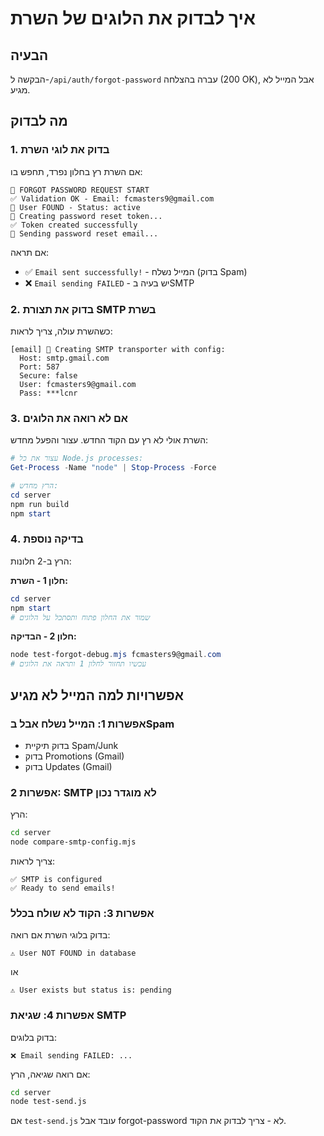 # איך לבדוק את הלוגים של השרת

## הבעיה
הבקשה ל-`/api/auth/forgot-password` עברה בהצלחה (200 OK), אבל המייל לא מגיע.

## מה לבדוק

### 1. בדוק את לוגי השרת
אם השרת רץ בחלון נפרד, תחפש בו:

```
🔑 FORGOT PASSWORD REQUEST START
✅ Validation OK - Email: fcmasters9@gmail.com
👤 User FOUND - Status: active
🎫 Creating password reset token...
✅ Token created successfully
📧 Sending password reset email...
```

אם תראה:
- ✅ `Email sent successfully!` - המייל נשלח (בדוק Spam)
- ❌ `Email sending FAILED` - יש בעיה בSMTP

### 2. בדוק את תצורת SMTP בשרת
כשהשרת עולה, צריך לראות:

```
[email] 📧 Creating SMTP transporter with config:
  Host: smtp.gmail.com
  Port: 587
  Secure: false
  User: fcmasters9@gmail.com
  Pass: ***lcnr
```

### 3. אם לא רואה את הלוגים
השרת אולי לא רץ עם הקוד החדש. עצור והפעל מחדש:

```powershell
# עצור את כל Node.js processes:
Get-Process -Name "node" | Stop-Process -Force

# הרץ מחדש:
cd server
npm run build
npm start
```

### 4. בדיקה נוספת
הרץ ב-2 חלונות:

**חלון 1 - השרת:**
```powershell
cd server
npm start
# שמור את החלון פתוח ותסתכל על הלוגים
```

**חלון 2 - הבדיקה:**
```powershell
node test-forgot-debug.mjs fcmasters9@gmail.com
# עכשיו תחזור לחלון 1 ותראה את הלוגים
```

## אפשרויות למה המייל לא מגיע

### אפשרות 1: המייל נשלח אבל בSpam
- בדוק תיקיית Spam/Junk
- בדוק Promotions (Gmail)
- בדוק Updates (Gmail)

### אפשרות 2: SMTP לא מוגדר נכון
הרץ:
```bash
cd server
node compare-smtp-config.mjs
```

צריך לראות:
```
✅ SMTP is configured
✅ Ready to send emails!
```

### אפשרות 3: הקוד לא שולח בכלל
בדוק בלוגי השרת אם רואה:
```
⚠️ User NOT FOUND in database
```
או
```
⚠️ User exists but status is: pending
```

### אפשרות 4: שגיאת SMTP
בדוק בלוגים:
```
❌ Email sending FAILED: ...
```

אם רואה שגיאה, הרץ:
```bash
cd server
node test-send.js
```

אם `test-send.js` עובד אבל forgot-password לא - צריך לבדוק את הקוד.

